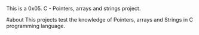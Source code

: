 This is a 0x05. C - Pointers, arrays and strings project.

#about
	This projects test the knowledge of Pointers, arrays and Strings in C programming language.
